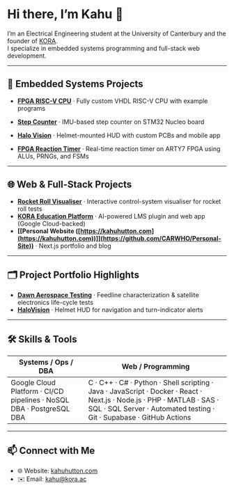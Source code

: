 <!--
  Profile README for CARWHO (Kahu Hutton)
-->

# Hi there, I’m Kahu 👋

I’m an Electrical Engineering student at the University of Canterbury and the founder of [KORA](https://www.kora.ac/).  
I specialize in embedded systems programming and full-stack web development.

---

## 🚀 Embedded Systems Projects

- **[FPGA RISC-V CPU](https://github.com/CARWHO/FPGA-RISCV-CPU)** · Fully custom VHDL RISC-V CPU with example programs  
- **[Step Counter](https://github.com/CARWHO/Step-Counter)** · IMU-based step counter on STM32 Nucleo board  
- **[Halo Vision](https://github.com/CARWHO/Halo-Vision)** · Helmet-mounted HUD with custom PCBs and mobile app  
 
- **[FPGA Reaction Timer](https://github.com/CARWHO/FPGA-Reaction-Timer)** · Real-time reaction timer on ARTY7 FPGA using ALUs, PRNGs, and FSMs  

---

## 🌐 Web & Full-Stack Projects

- **[Rocket Roll Visualiser](https://github.com/CARWHO/rocket-roll-visualiser)** · Interactive control-system visualiser for rocket roll tests 
- **[KORA Education Platform](https://www.kahuhutton.com/work/kora)** · AI-powered LMS plugin and web app (Google Cloud-backed)  
- **[[Personal Website ([https://kahuhutton.com](https://kahuhutton.com))]](https://github.com/CARWHO/Personal-Site))** · Next.js portfolio and blog  

---

## 🗂 Project Portfolio Highlights

- **[Dawn Aerospace Testing](https://www.kahuhutton.com/work/dawn-aerospace)** · Feedline characterization & satellite electronics life-cycle tests  
- **[HaloVision](https://www.kahuhutton.com/work/halo-vision)** · Helmet HUD for navigation and turn-indicator alerts

---

## 🛠️ Skills & Tools

| Systems / Ops / DBA                              | Web / Programming                                                                                                                                                    |
| ------------------------------------------------- | ------------------------------------------------------------------------------------------------------------------------------------------------------------------- |
| Google Cloud Platform · CI/CD pipelines · NoSQL DBA · PostgreSQL DBA | C · C++ · C# · Python · Shell scripting · Java · JavaScript · Docker · React · Next.js · Node.js · PHP · MATLAB · SAS · SQL · SQL Server · Automated testing · Git · Supabase · GitHub Actions |

---

## 📫 Connect with Me

- 🌐 Website: [kahuhutton.com](https://kahuhutton.com)  
- ✉️ Email: kahu@kora.ac  
